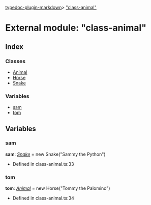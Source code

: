[typedoc-plugin-markdown](../index.md)> ["class-animal"](../modules/_class_animal_.md)

# External module: "class-animal"

## Index

### Classes

* [Animal](../classes/_class_animal_.animal.md)
* [Horse](../classes/_class_animal_.horse.md)
* [Snake](../classes/_class_animal_.snake.md)


### Variables

* [sam](_class_animal_.md#sam)
* [tom](_class_animal_.md#tom)



## Variables

<a id="sam"></a>

###  sam

**sam**:  *[Snake](../classes/_class_animal_.snake.md)*  =  new Snake("Sammy the Python")
* Defined in class-animal.ts:33
<a id="tom"></a>

###  tom

**tom**:  *[Animal](../classes/_class_animal_.animal.md)*  =  new Horse("Tommy the Palomino")
* Defined in class-animal.ts:34

